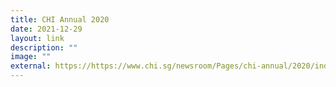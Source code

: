 ```yaml
---
title: CHI Annual 2020
date: 2021-12-29
layout: link
description: ""
image: ""
external: https://https://www.chi.sg/newsroom/Pages/chi-annual/2020/index.aspx
---
```

